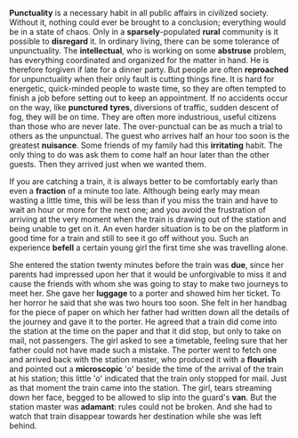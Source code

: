 **Punctuality** is a necessary habit in all public affairs in civilized society. Without it, nothing could ever be brought to a conclusion; everything would be in a state of chaos. Only in a **sparsely**-populated **rural** community is it possible to **disregard** it. In ordinary living, there can be some tolerance of unpunctuality. The **intellectual**, who is working on some **abstruse** problem, has everything coordinated and organized for the matter in hand. He is therefore forgiven if late for a dinner party. But people are often **reproached** for unpunctuality when their only fault is cutting things fine. It is hard for energetic, quick-minded people to waste time, so they are often tempted to finish a job before setting out to keep an appointment. If no accidents occur on the way, like **punctured** **tyres**, diversions of traffic, sudden descent of fog, they will be on time. They are often more industrious, useful citizens than those who are never late. The over-punctual can be as much a trial to others as the unpunctual. The guest who arrives half an hour too soon is the greatest **nuisance**. Some friends of my family had this **irritating** habit. The only thing to do was ask them to come half an hour later than the other guests. Then they arrived just when we wanted them.



If you are catching a train, it is always better to be comfortably early than even a **fraction** of a minute too late. Although being early may mean wasting a little time, this will be less than if you miss the train and have to wait an hour or more for the next one; and you avoid the frustration of arriving at the very moment when the train is drawing out of the station and being unable to get on it. An even harder situation is to be on the platform in good time for a train and still to see it go off without you. Such an experience **befell** a certain young girl the first time she was travelling alone.



She entered the station twenty minutes before the train was **due**, since her parents had impressed upon her that it would be unforgivable to miss it and cause the friends with whom she was going to stay to make two journeys to meet her. She gave her **luggage** to a porter and showed him her ticket. To her horror he said that she was two hours too soon. She felt in her handbag for the piece of paper on which her father had written down all the details of the journey and gave it to the porter. He agreed that a train did come into the station at the time on the paper and that it did stop, but only to take on mail, not passengers. The girl asked to see a timetable, feeling sure that her father could not have made such a mistake. The porter went to fetch one and arrived back with the station master, who produced it with a **flourish** and pointed out a **microscopic** 'o' beside the time of the arrival of the train at his station; this little 'o' indicated that the train only stopped for mail. Just as that moment the train came into the station. The girl, tears streaming down her face, begged to be allowed to slip into the guard's **van**. But the station master was **adamant**: rules could not be broken. And she had to watch that train disappear towards her destination while she was left behind.